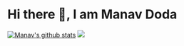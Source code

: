 ### <h1>Hi there 👋, I am Manav Doda</h1>
[![Manav's github stats](https://github-readme-stats.vercel.app/api?username=manavdoda7)](https://github.com/manavdoda7/github-readme-stats)
![](https://komarev.com/ghpvc/?username=manavdoda7&color=green)


<!--
**manavdoda7/manavdoda7** is a ✨ _special_ ✨ repository because its `README.md` (this file) appears on your GitHub profile.

Here are some ideas to get you started:

- 🔭 I’m currently working on ...
- 🌱 I’m currently learning ...
- 👯 I’m looking to collaborate on ...
- 🤔 I’m looking for help with ...
- 💬 Ask me about ...
- 📫 How to reach me: ...
- 😄 Pronouns: ...
- ⚡ Fun fact: ...
-->
